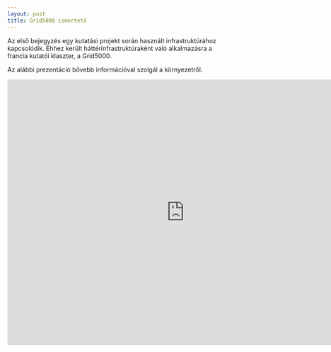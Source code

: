 ```yaml
---
layout: post
title: Grid5000 ismertető
---
```


Az első bejegyzés egy kutatási projekt során használt infrastruktúrához kapcsolódik. Ehhez került háttérinfrastruktúraként való alkalmazásra a francia kutatói klaszter, a Grid5000.

Az alábbi prezentáció bővebb információval szolgál a környezetről.

<iframe width="800" height="600" src="https://www.docdroid.net/HN9siXK/grid5000-prezentci.pptx.html" frameborder="0" allowfullscreen></iframe>
